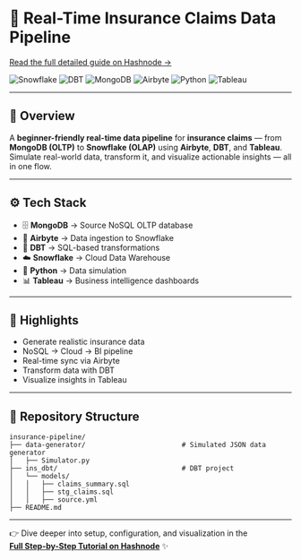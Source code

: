 # 🚀 Real-Time Insurance Claims Data Pipeline  
[Read the full detailed guide on Hashnode →](https://pratikmandalkar.hashnode.dev/data-level-up-1-building-my-first-pipeline)

![Snowflake](https://img.shields.io/badge/Snowflake-29B5E8?logo=snowflake&logoColor=white)
![DBT](https://img.shields.io/badge/dbt-FF694B?logo=dbt&logoColor=white)
![MongoDB](https://img.shields.io/badge/MongoDB-47A248?logo=mongodb&logoColor=white)
![Airbyte](https://img.shields.io/badge/Airbyte-0097D8?logo=airbyte&logoColor=white)
![Python](https://img.shields.io/badge/Python-3776AB?logo=python&logoColor=white)
![Tableau](https://img.shields.io/badge/Tableau-E97627?logo=tableau&logoColor=white)


---

## 🧩 Overview  
A **beginner-friendly real-time data pipeline** for **insurance claims** — from **MongoDB (OLTP)** to **Snowflake (OLAP)** using **Airbyte**, **DBT**, and **Tableau**.  
Simulate real-world data, transform it, and visualize actionable insights — all in one flow.

---

## ⚙️ Tech Stack  
- 🗄 **MongoDB** → Source NoSQL OLTP database  
- 🔄 **Airbyte** → Data ingestion to Snowflake  
- 🧮 **DBT** → SQL-based transformations  
- ☁️ **Snowflake** → Cloud Data Warehouse  
- 🐍 **Python** → Data simulation  
- 📊 **Tableau** → Business intelligence dashboards  

---

## 🌟 Highlights  
- Generate realistic insurance data  
- NoSQL → Cloud → BI pipeline  
- Real-time sync via Airbyte  
- Transform data with DBT  
- Visualize insights in Tableau

---

## 📂 Repository Structure

```text
insurance-pipeline/
├── data-generator/                        # Simulated JSON data generator
│   ├── Simulator.py
├── ins_dbt/                               # DBT project
│   └── models/
│   │   ├── claims_summary.sql
│   │   ├── stg_claims.sql
│   │   ├── source.yml
├── README.md
```


---

👉 Dive deeper into setup, configuration, and visualization in the  
**[Full Step-by-Step Tutorial on Hashnode](https://pratikmandalkar.hashnode.dev/data-level-up-1-building-my-first-pipeline)** ✨
